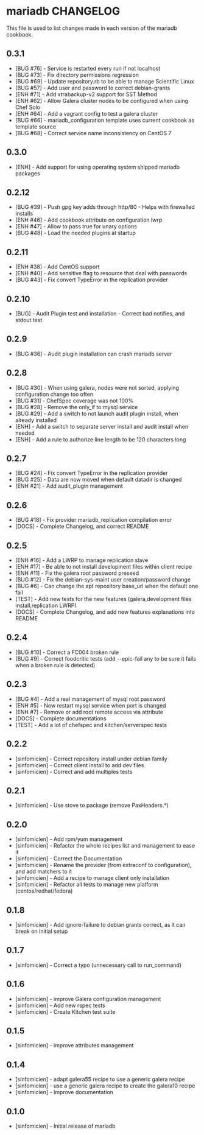 mariadb CHANGELOG
=================

This file is used to list changes made in each version of the mariadb cookbook.

0.3.1
-----
- [BUG #76] - Service is restarted every run if not localhost
- [BUG #73] - Fix directory permissions regression
- [BUG #69] - Update repository.rb to be able to manage Scientific Linux
- [BUG #57] - Add user and password to correct debian-grants
- [ENH #71] - Add xtrabackup-v2 support for SST Method
- [ENH #62] - Allow Galera cluster nodes to be configured when using Chef Solo
- [ENH #64] - Add a vagrant config to test a galera cluster
- [BUG #66] - mariadb_configuration template uses current cookbook as template source
- [BUG #68] - Correct service name inconsistency on CentOS 7

0.3.0
------
- [ENH] - Add support for using operating system shipped mariadb packages

0.2.12
------
- [BUG #39] - Push gpg key adds through http/80 - Helps with firewalled installs
- [ENH #46] - Add cookbook attribute on configuration lwrp
- [ENH #47] - Allow to pass true for unary options
- [BUG #48] - Load the needed plugins at startup

0.2.11
------
- [ENH #38] - Add CentOS support
- [ENH #40] - Add sensitive flag to resource that deal with passwords
- [BUG #43] - Fix convert TypeError in the replication provider

0.2.10
------
- [BUG] - Audit Plugin test and installation - Correct bad notifies, and stdout test

0.2.9
-----
- [BUG #36] - Audit plugin installation can crash mariadb server

0.2.8
-----
- [BUG #30] - When using galera, nodes were not sorted, applying configuration change too often
- [BUG #31] - ChefSpec coverage was not 100%
- [BUG #28] - Remove the only_if to mysql service
- [BUG #29] - Add a switch to not launch audit plugin install, when already installed
- [ENH] - Add a switch to separate server install and audit install when needed
- [ENH] - Add a rule to authorize line length to be 120 characters long

0.2.7
-----
- [BUG #24] - Fix convert TypeError in the replication provider
- [BUG #25] - Data are now moved when default datadir is changed
- [ENH #21] - Add audit_plugin management

0.2.6
-----
- [BUG #18] - Fix provider mariadb_replication compilation error
- [DOCS] - Complete Changelog, and correct README

0.2.5
-----
- [ENH #16] - Add a LWRP to manage replication slave
- [ENH #17] - Be able to not install development files within client recipe
- [ENH #11] - Fix the galera root password preseed
- [BUG #12] - Fix the debian-sys-maint user creation/password change
- [BUG #6] - Can change the apt repository base_url when the default one fail
- [TEST] - Add new tests for the new features (galera,development files install,replication LWRP)
- [DOCS] - Complete Changelog, and add new features explanations into README

0.2.4
-----
- [BUG #10] - Correct a FC004 broken rule
- [BUG #9] - Correct foodcritic tests (add --epic-fail any to be sure it fails when a broken rule is detected)

0.2.3
-----
- [BUG #4] - Add a real management of mysql root password
- [ENH #5] - Now restart mysql service when port is changed
- [ENH #7] - Remove or add root remote access via attribute
- [DOCS] - Complete documentations
- [TEST] - Add a lot of chefspec and kitchen/serverspec tests

0.2.2
-----
- [sinfomicien] - Correct repository install under debian family
- [sinfomicien] - Correct client install to add dev files
- [sinfomicien] - Correct and add multiples tests

0.2.1
-----
- [sinfomicien] - Use stove to package (remove PaxHeaders.*)

0.2.0
-----
- [sinfomicien] -  Add rpm/yum management
- [sinfomicien] -  Refactor the whole recipes list and management to ease it
- [sinfomicien] -  Correct the Documentation
- [sinfomicien] -  Rename the provider (from extraconf to configuration), and add matchers to it
- [sinfomicien] -  Add a recipe to manage client only installation
- [sinfomicien] -  Refactor all tests to manage new platform (centos/redhat/fedora)

0.1.8
-----
- [sinfomicien] -  Add ignore-failure to debian grants correct, as it can break on initial setup

0.1.7
-----
- [sinfomicien] -  Correct a typo (unnecessary call to run_command)

0.1.6
-----
- [sinfomicien] -  improve Galera configuration management
- [sinfomicien] -  Add new rspec tests
- [sinfomicien] -  Create Kitchen test suite

0.1.5
-----
- [sinfomicien] -  improve attributes management

0.1.4
-----
- [sinfomicien] - adapt galera55 recipe to use a generic galera recipe
- [sinfomicien] - use a generic galera recipe to create the galera10 recipe
- [sinfomicien] - Improve documentation 


0.1.0
-----
- [sinfomicien] - Initial release of mariadb
